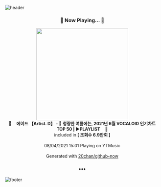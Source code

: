 ![header](https://capsule-render.vercel.app/api?type=wave&height=170&section=header&text=Hi.%20I'm%20SHIFT&fontColor=090707&fontAlignX=45&fontAlignY=65&fontSize=100)

<h3 align="center">🎵 Now Playing... 🎵</h3>
<p align="center">
  <a href="https://music.youtube.com/watch?v=14SVhwqHuqo">
    <img width="300" src="https://i.ytimg.com/vi/14SVhwqHuqo/sddefault.jpg?sqp=-oaymwEWCJADEOEBIAQqCghqEJQEGHgg6AJIWg&rs">
  </a>
  <br>
  🎵&nbsp&nbsp&nbsp <b>에이드 【Artist. D】 - 🌊 청량한 여름에는, 2021년 6월 VOCALOID 인기차트 TOP 50 | ▶PLAYLIST</b> &nbsp&nbsp&nbsp🎵
  <br>
  included in <b>[ 조회수 6.9만회 ]</b>
  
  <br />
  <br />
  08/04/2021 15:01 Playing on YTMusic
  <br />
  <br />
  Generated with <a href="https://github.com/20chan/github-now">20chan/github-now</a>
</p>

<h3 align="center">•••</h3>

![footer](https://capsule-render.vercel.app/api?type=wave&height=150&section=footer)
